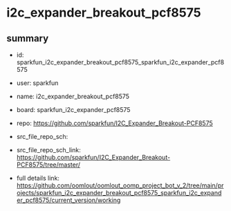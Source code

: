# i2c_expander_breakout_pcf8575
 
## summary 
* id: sparkfun_i2c_expander_breakout_pcf8575_sparkfun_i2c_expander_pcf8575
* user: sparkfun
* name: i2c_expander_breakout_pcf8575
* board: sparkfun_i2c_expander_pcf8575
* repo: https://github.com/sparkfun/I2C_Expander_Breakout-PCF8575



* src_file_repo_sch: 
* src_file_repo_sch_link: https://github.com/sparkfun/I2C_Expander_Breakout-PCF8575/tree/master/
* full details link: https://github.com/oomlout/oomlout_oomp_project_bot_v_2/tree/main/projects/sparkfun_i2c_expander_breakout_pcf8575_sparkfun_i2c_expander_pcf8575/current_version/working  







